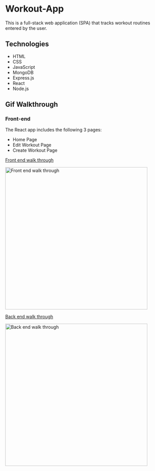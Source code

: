 # Workout-App
This is a full-stack web application (SPA) that tracks workout routines entered by the user.

## Technologies
- HTML
- CSS
- JavaScript
- MongoDB
- Express.js
- React
- Node.js

## Gif Walkthrough 
### Front-end
The React app includes the following 3 pages:
- Home Page
- Edit Workout Page
- Create Workout Page


[Front end walk through](FrontEnd.gif) 
<p>
<image src = FrontEnd.gif title = "Front end walk through" width = 450 height = 450><br>
</p>

[Back end walk through](quickBackEnd.gif) 
<p>
<image src = quickBackEnd.gif title = "Back end walk through" width = 450 height = 450><br>
</p>
